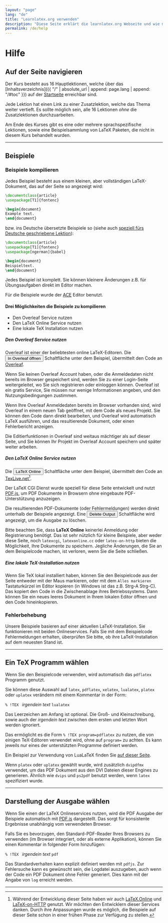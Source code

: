 ```yaml
---
layout: "page"
lang: "de"
title: "Learnlatex.org verwenden"
description: "Diese Seite erklärt die learnlatex.org Webseite und wie man sie am besten nutzt."
permalink: /de/help
---
```


# Hilfe


## Auf der Seite navigieren

Der Kurs besteht aus 16 Hauptlektionen, welche über das [Inhaltsverzeichnis]({{ "/" | absolute_url | append: page.lang | append: "/#toc" }}) auf der [Startseite](./) erreichbar sind.

Jede Lektion hat einen Link zu einer Zusatzlektion, welche das Thema weiter
vertieft.  Es sollte möglich sein, alle 16 Lektionen _ohne_ die Zusatzlektionen
durchzuarbeiten.

Am Ende des Kurses gibt es eine oder mehrere sprachspezifische Lektionen,
sowie eine Beispielsammlung von LaTeX Paketen, die nicht in diesem Kurs
behandelt wurden.

---

## Beispiele

### Beispiele kompilieren

Jedes Beispiel besteht aus einem kleinen, aber vollständigen LaTeX-Dokument, 
das auf der Seite so angezeigt wird:

```latex
\documentclass{article}
\usepackage[T1]{fontenc}

\begin{document}
Example text.
\end{document}
```

bzw. ins Deutsche übersetzte Beispiele so (siehe auch [speziell fürs Deutsche
geschriebene Lektion](language-01)):

```latex
\documentclass{article}
\usepackage[T1]{fontenc}
\usepackage[ngerman]{babel}

\begin{document}
Beispieltext.
\end{document}
```

Jedes Beispiel ist komplett. Sie können kleinere Änderungen
z.B. für Übungsaufgaben direkt im Editor machen.

Für die Beispiele wurde der [ACE](https://ace.c9.io/) Editor benutzt.

#### Drei Möglichkeiten die Beispiele zu kompilieren

* Den Overleaf Service nutzen
* Den LaTeX Online Service nutzen
* Eine lokale TeX Installation nutzen

##### Den Overleaf Service nutzen

Overleaf ist einer der beliebtesten online LaTeX-Editoren.
Die <button>In Overleaf öffnen</button> Schaltfläche unter dem Beispiel,
übermittelt den Code an [Overleaf](https://www.overleaf.com/about).

Wenn Sie keinen Overleaf Account haben, oder die Anmeldedaten nicht bereits
im Browser gespeichert sind, werden Sie zu einer Login-Seite weitergeleitet,
wo Sie sich registrieren oder einloggen können. Overleaf ist ein gratis Service,
Sie müssen nur wenige Informationen angeben, und den Nutzungsbedingungen zustimmen.

Wenn Ihre Overleaf Anmeldedaten bereits im Browser vorhanden sind, wird
Overleaf in einem neuen Tab geöffnet, mit dem Code als neues Projekt.
Sie können den Code dann direkt bearbeiten, und Overleaf wird automatisch
LaTeX ausführen, und das resultierende Dokument, oder einen Fehlerbericht anzeigen.

Die Editierfunktionen in Overleaf sind weitaus mächtiger als auf dieser Seite,
und Sie können Ihr Projekt im Overleaf Account speichern und später weiter arbeiten.

##### Den LaTeX Online Service nutzen

Die <button>LaTeX Online</button> Schaltfläche unter dem Beispiel,
übermittelt den Code an [TexLive.net](https://texlive.net)[^1].

Der LaTeX CGI Dienst wurde speziell für diese Seite entwickelt und nutzt
[PDF.js](https://mozilla.github.io/pdf.js/), um PDF Dokumente in Browsern ohne
eingebaute PDF-Unterstützung anzuzeigen.

Die resultierenden PDF-Dokumente (oder Fehlermeldungen) werden direkt unterhalb
der Beispiele angezeigt. Eine <button>Delete Output</button> Schaltfläche wird
angezeigt, um die Ausgabe zu löschen.

Bitte beachten Sie, dass **LaTeX Online** keinerlei Anmeldung oder Registrierung
benötigt. Das ist sehr nützlich für kleine Beispiele, aber weder diese Seite,
noch `latexcgi`, `latexonline.cc` oder `latex-on-http` bieten die Möglichkeit,
Ihre Dokumente zu speichern. Jegliche Änderungen, die Sie an dem Beispielcode
machen, ist verloren, wenn Sie die Seite schließen.

##### Eine lokale TeX-Installation nutzen

Wenn Sie TeX lokal installiert haben, können Sie den Beispielcode aus der
Seite entweder mit der Maus markieren, oder mit dem `Alles markieren` 
Tastaturkürzel im Editor kopieren (in Windows ist das z.B. Strg-A Strg-C).
Das kopiert den Code in die Zwischenablage ihres Betriebssystems. 
Dann können Sie ein neues leeres Dokument in Ihrem lokalen Editor öffnen
und den Code hineinkopieren.

### Fehlerbehebung

Unsere Beispiele basieren auf einer aktuellen LaTeX-Installation.
Sie funktionieren mit beiden Onlineservices. Falls Sie mit dem Beispielcode
Fehlermeldungen erhalten, überprüfen Sie bitte, ob ihre LaTeX-Installation
auf dem neuesten Stand ist.

---

## Ein TeX Programm wählen

Wenn Sie den Beispielcode verwenden, wird automatisch das `pdflatex` Programm
genutzt.

Sie können diese Auswahl auf `latex`, `pdflatex`, `xelatex`, `lualatex`,
`platex` oder `uplatex` verändern mit einem Kommentar in der Form:

`% !TEX ` _irgendein text_ `lualatex`

Das Leerzeichen am Anfang ist optional. Die Groß- und Kleinschreibung,
sowie auch der _irgendein text_ zwischen dem ersten und letzten Wort werden ignoriert.

Das ermöglicht es die Form `% !TEX program=pdflatex` zu nutzen, die von einigen
TeX-Editoren verwendet wird, ohne auf `program=` zu achten. Es kann jeweils nur
eines der unterstützten Programme definiert werden.

Ein Beispiel zur Verwendung von LuaLaTeX finden Sie [auf dieser Seite](more-14).

Wenn `platex` oder `uplatex` gewählt wurde, wird zusätzlich `dvipdfmx`
verwendet, um das PDF Dokument aus den DVI Dateien dieser Engines zu generieren.
Ähnlich wie `dvips` und `ps2pdf` benutzt werden, wenn `latex` spezifiziert wurde.

---

## Darstellung der Ausgabe wählen

Wenn Sie einen der LaTeX Onlineservices nutzen, wird die PDF Ausgabe
der Beispiele automatisch mit [PDF.js](https://mozilla.github.io/pdf.js/)
dargestellt. Das sorgt für konsistente Ergebnisse unabhängig vom verwendeten Browser.

Falls Sie es bevorzugen, den Standard-PDF-Reader Ihres Browsers zu verwenden
(im Browser integriert, oder als externe Applikation), können Sie einen
Kommentar in folgender Form hinzufügen:

`% !TEX ` _irgendein text_ `pdf`

Das Standardverhalten kann explizit definiert werden mit `pdfjs`.
Zur Fehlersuche kann es gewünscht sein, die Logdatei auszugeben,
auch wenn der Code ein PDF Dokument ohne Fehler generiert.
Dies kann mit der Angabe von `log` erreicht werden.

---

[^1]: Während der Entwicklung dieser Seite haben wir auch
[LaTeX.Online](https://latexonline.cc/) und
[LaTeX-on-HTTP](https://github.com/YtoTech/latex-on-http) genutzt.
Wir möchten den Entwicklern dieser Services danken. Durch ihre Anpassungen
wurde es möglich, die Beispiele auf dieser Seite schon in einer frühen
Phase zur Verfügung zu stellen.
